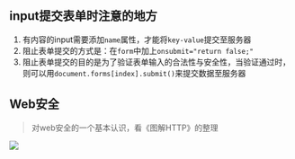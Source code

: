 ## input提交表单时注意的地方
1. 有内容的input需要添加`name`属性，才能将`key-value`提交至服务器
2. 阻止表单提交的方式是：在`form`中加上`onsubmit="return false;" `
3. 阻止表单提交的目的是为了验证表单输入的合法性与安全性，当验证通过时，则可以用`document.forms[index].submit()`来提交数据至服务器

## Web安全
> 对web安全的一个基本认识，看《图解HTTP》的整理

![](http://i4.piimg.com/1949/b5052d3f21ea06f7.png)


